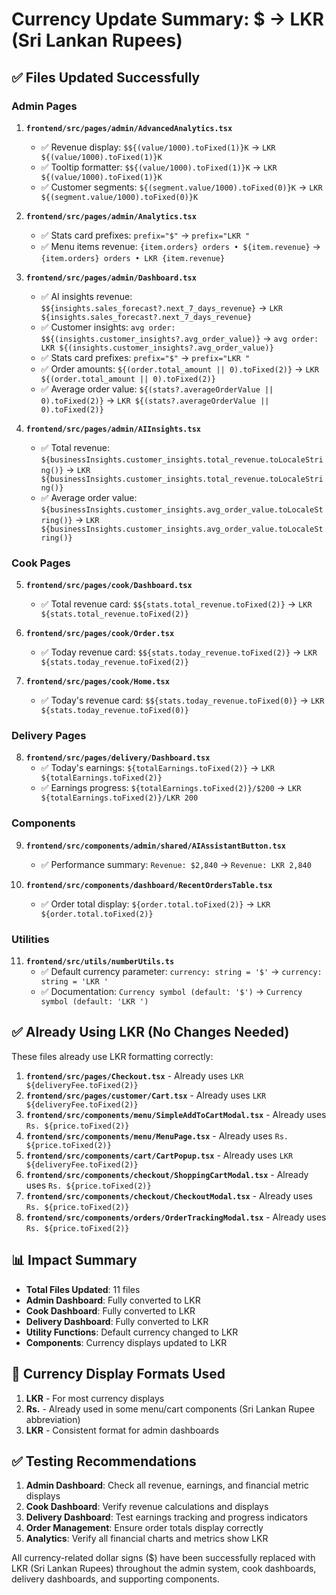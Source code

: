 # Currency Update Summary: $ → LKR (Sri Lankan Rupees)

## ✅ **Files Updated Successfully**

### **Admin Pages**
1. **`frontend/src/pages/admin/AdvancedAnalytics.tsx`**
   - ✅ Revenue display: `$${(value/1000).toFixed(1)}K` → `LKR ${(value/1000).toFixed(1)}K`
   - ✅ Tooltip formatter: `$${(value/1000).toFixed(1)}K` → `LKR ${(value/1000).toFixed(1)}K`
   - ✅ Customer segments: `${(segment.value/1000).toFixed(0)}K` → `LKR ${(segment.value/1000).toFixed(0)}K`

2. **`frontend/src/pages/admin/Analytics.tsx`**
   - ✅ Stats card prefixes: `prefix="$"` → `prefix="LKR "`
   - ✅ Menu items revenue: `{item.orders} orders • ${item.revenue}` → `{item.orders} orders • LKR {item.revenue}`

3. **`frontend/src/pages/admin/Dashboard.tsx`**
   - ✅ AI insights revenue: `$${insights.sales_forecast?.next_7_days_revenue}` → `LKR ${insights.sales_forecast?.next_7_days_revenue}`
   - ✅ Customer insights: `avg order: $${(insights.customer_insights?.avg_order_value)}` → `avg order: LKR ${(insights.customer_insights?.avg_order_value)}`
   - ✅ Stats card prefixes: `prefix="$"` → `prefix="LKR "`
   - ✅ Order amounts: `${(order.total_amount || 0).toFixed(2)}` → `LKR ${(order.total_amount || 0).toFixed(2)}`
   - ✅ Average order value: `${(stats?.averageOrderValue || 0).toFixed(2)}` → `LKR ${(stats?.averageOrderValue || 0).toFixed(2)}`

4. **`frontend/src/pages/admin/AIInsights.tsx`**
   - ✅ Total revenue: `${businessInsights.customer_insights.total_revenue.toLocaleString()}` → `LKR ${businessInsights.customer_insights.total_revenue.toLocaleString()}`
   - ✅ Average order value: `${businessInsights.customer_insights.avg_order_value.toLocaleString()}` → `LKR ${businessInsights.customer_insights.avg_order_value.toLocaleString()}`

### **Cook Pages**
5. **`frontend/src/pages/cook/Dashboard.tsx`**
   - ✅ Total revenue card: `$${stats.total_revenue.toFixed(2)}` → `LKR ${stats.total_revenue.toFixed(2)}`

6. **`frontend/src/pages/cook/Order.tsx`**
   - ✅ Today revenue card: `$${stats.today_revenue.toFixed(2)}` → `LKR ${stats.today_revenue.toFixed(2)}`

7. **`frontend/src/pages/cook/Home.tsx`**
   - ✅ Today's revenue card: `$${stats.today_revenue.toFixed(0)}` → `LKR ${stats.today_revenue.toFixed(0)}`

### **Delivery Pages**
8. **`frontend/src/pages/delivery/Dashboard.tsx`**
   - ✅ Today's earnings: `${totalEarnings.toFixed(2)}` → `LKR ${totalEarnings.toFixed(2)}`
   - ✅ Earnings progress: `${totalEarnings.toFixed(2)}/$200` → `LKR ${totalEarnings.toFixed(2)}/LKR 200`

### **Components**
9. **`frontend/src/components/admin/shared/AIAssistantButton.tsx`**
   - ✅ Performance summary: `Revenue: $2,840` → `Revenue: LKR 2,840`

10. **`frontend/src/components/dashboard/RecentOrdersTable.tsx`**
    - ✅ Order total display: `${order.total.toFixed(2)}` → `LKR ${order.total.toFixed(2)}`

### **Utilities**
11. **`frontend/src/utils/numberUtils.ts`**
    - ✅ Default currency parameter: `currency: string = '$'` → `currency: string = 'LKR '`
    - ✅ Documentation: `Currency symbol (default: '$')` → `Currency symbol (default: 'LKR ')`

## ✅ **Already Using LKR (No Changes Needed)**

These files already use LKR formatting correctly:

1. **`frontend/src/pages/Checkout.tsx`** - Already uses `LKR ${deliveryFee.toFixed(2)}`
2. **`frontend/src/pages/customer/Cart.tsx`** - Already uses `LKR ${deliveryFee.toFixed(2)}`
3. **`frontend/src/components/menu/SimpleAddToCartModal.tsx`** - Already uses `Rs. ${price.toFixed(2)}`
4. **`frontend/src/components/menu/MenuPage.tsx`** - Already uses `Rs. ${price.toFixed(2)}`
5. **`frontend/src/components/cart/CartPopup.tsx`** - Already uses `LKR ${deliveryFee.toFixed(2)}`
6. **`frontend/src/components/checkout/ShoppingCartModal.tsx`** - Already uses `Rs. ${price.toFixed(2)}`
7. **`frontend/src/components/checkout/CheckoutModal.tsx`** - Already uses `Rs. ${price.toFixed(2)}`
8. **`frontend/src/components/orders/OrderTrackingModal.tsx`** - Already uses `Rs. ${price.toFixed(2)}`

## 📊 **Impact Summary**

- **Total Files Updated**: 11 files
- **Admin Dashboard**: Fully converted to LKR
- **Cook Dashboard**: Fully converted to LKR  
- **Delivery Dashboard**: Fully converted to LKR
- **Utility Functions**: Default currency changed to LKR
- **Components**: Currency displays updated to LKR

## 🎯 **Currency Display Formats Used**

1. **LKR** - For most currency displays
2. **Rs.** - Already used in some menu/cart components (Sri Lankan Rupee abbreviation)
3. **LKR** - Consistent format for admin dashboards

## ✅ **Testing Recommendations**

1. **Admin Dashboard**: Check all revenue, earnings, and financial metric displays
2. **Cook Dashboard**: Verify revenue calculations and displays
3. **Delivery Dashboard**: Test earnings tracking and progress indicators
4. **Order Management**: Ensure order totals display correctly
5. **Analytics**: Verify all financial charts and metrics show LKR

All currency-related dollar signs ($) have been successfully replaced with LKR (Sri Lankan Rupees) throughout the admin system, cook dashboards, delivery dashboards, and supporting components.
